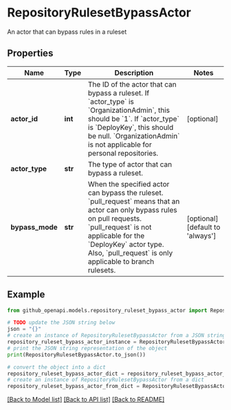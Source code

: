 # RepositoryRulesetBypassActor

An actor that can bypass rules in a ruleset

## Properties

Name | Type | Description | Notes
------------ | ------------- | ------------- | -------------
**actor_id** | **int** | The ID of the actor that can bypass a ruleset. If &#x60;actor_type&#x60; is &#x60;OrganizationAdmin&#x60;, this should be &#x60;1&#x60;. If &#x60;actor_type&#x60; is &#x60;DeployKey&#x60;, this should be null. &#x60;OrganizationAdmin&#x60; is not applicable for personal repositories. | [optional] 
**actor_type** | **str** | The type of actor that can bypass a ruleset. | 
**bypass_mode** | **str** | When the specified actor can bypass the ruleset. &#x60;pull_request&#x60; means that an actor can only bypass rules on pull requests. &#x60;pull_request&#x60; is not applicable for the &#x60;DeployKey&#x60; actor type. Also, &#x60;pull_request&#x60; is only applicable to branch rulesets. | [optional] [default to 'always']

## Example

```python
from github_openapi.models.repository_ruleset_bypass_actor import RepositoryRulesetBypassActor

# TODO update the JSON string below
json = "{}"
# create an instance of RepositoryRulesetBypassActor from a JSON string
repository_ruleset_bypass_actor_instance = RepositoryRulesetBypassActor.from_json(json)
# print the JSON string representation of the object
print(RepositoryRulesetBypassActor.to_json())

# convert the object into a dict
repository_ruleset_bypass_actor_dict = repository_ruleset_bypass_actor_instance.to_dict()
# create an instance of RepositoryRulesetBypassActor from a dict
repository_ruleset_bypass_actor_from_dict = RepositoryRulesetBypassActor.from_dict(repository_ruleset_bypass_actor_dict)
```
[[Back to Model list]](../README.md#documentation-for-models) [[Back to API list]](../README.md#documentation-for-api-endpoints) [[Back to README]](../README.md)


